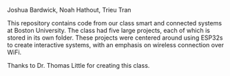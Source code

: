 Joshua Bardwick, Noah Hathout, Trieu Tran

This repository contains code from our class smart and connected systems at Boston University.
The class had five large projects, each of which is stored in its own folder. These projects were centered around using ESP32s to create interactive systems, with an emphasis on wireless connection over WiFi.

Thanks to Dr. Thomas Little for creating this class.
